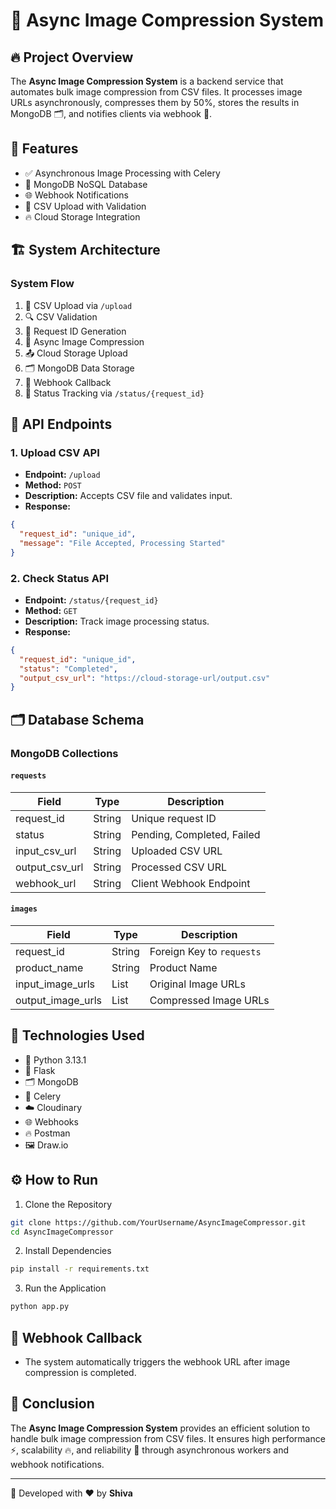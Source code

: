 # 📸 Async Image Compression System

## 🔥 Project Overview
The **Async Image Compression System** is a backend service that automates bulk image compression from CSV files. It processes image URLs asynchronously, compresses them by 50%, stores the results in MongoDB 🗂️, and notifies clients via webhook 🚀.

## 📌 Features
- ✅ Asynchronous Image Processing with Celery
- 🔐 MongoDB NoSQL Database
- 🌐 Webhook Notifications
- 📄 CSV Upload with Validation
- 🔥 Cloud Storage Integration

## 🏗️ System Architecture
### System Flow
1. 📄 CSV Upload via `/upload`
2. 🔍 CSV Validation
3. 🎯 Request ID Generation
4. 🔄 Async Image Compression
5. 📤 Cloud Storage Upload
6. 🗂️ MongoDB Data Storage
7. 🚨 Webhook Callback
8. 🔎 Status Tracking via `/status/{request_id}`

## 🔑 API Endpoints

### 1. Upload CSV API
- **Endpoint:** `/upload`
- **Method:** `POST`
- **Description:** Accepts CSV file and validates input.
- **Response:**
```json
{
  "request_id": "unique_id",
  "message": "File Accepted, Processing Started"
}
```

### 2. Check Status API
- **Endpoint:** `/status/{request_id}`
- **Method:** `GET`
- **Description:** Track image processing status.
- **Response:**
```json
{
  "request_id": "unique_id",
  "status": "Completed",
  "output_csv_url": "https://cloud-storage-url/output.csv"
}
```

## 🗂️ Database Schema
### MongoDB Collections
#### `requests`
| Field        | Type    | Description         |
|-------------|--------|------------------|
| request_id   | String | Unique request ID |
| status       | String | Pending, Completed, Failed |
| input_csv_url | String | Uploaded CSV URL |
| output_csv_url | String | Processed CSV URL |
| webhook_url   | String | Client Webhook Endpoint |

#### `images`
| Field         | Type    | Description       |
|--------------|--------|---------------|
| request_id   | String | Foreign Key to `requests` |
| product_name | String | Product Name |
| input_image_urls | List   | Original Image URLs |
| output_image_urls | List   | Compressed Image URLs |

## 🎯 Technologies Used
- 🐍 Python 3.13.1
- 🚀 Flask
- 🗂️ MongoDB
- 🔄 Celery
- ☁️ Cloudinary
- 🌐 Webhooks
- 🔥 Postman
- 🖼️ Draw.io

## ⚙️ How to Run
1. Clone the Repository
```bash
git clone https://github.com/YourUsername/AsyncImageCompressor.git
cd AsyncImageCompressor
```
2. Install Dependencies
```bash
pip install -r requirements.txt
```
3. Run the Application
```bash
python app.py
```

## 📩 Webhook Callback
- The system automatically triggers the webhook URL after image compression is completed.

## 🎯 Conclusion
The **Async Image Compression System** provides an efficient solution to handle bulk image compression from CSV files. It ensures high performance ⚡, scalability 🔥, and reliability 🔑 through asynchronous workers and webhook notifications.

---

🚀 Developed with ❤️ by **Shiva**


